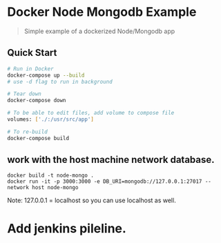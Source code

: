 # Docker Node Mongodb Example

> Simple example of a dockerized Node/Mongodb app

## Quick Start

```bash
# Run in Docker
docker-compose up --build
# use -d flag to run in background

# Tear down
docker-compose down

# To be able to edit files, add volume to compose file
volumes: ['./:/usr/src/app']

# To re-build
docker-compose build
```
## work with the host machine network database.
```
docker build -t node-mongo .
docker run -it -p 3000:3000 -e DB_URI=mongodb://127.0.0.1:27017 --network host node-mongo
```
Note: 127.0.0.1 = localhost so you can use localhost as well.

# Add jenkins pileline.
